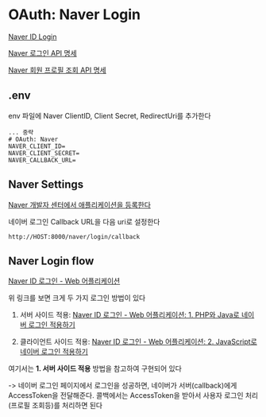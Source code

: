 
# OAuth: Naver Login

[Naver ID Login](https://developers.naver.com/docs/login/overview/overview.md)

[Naver 로그인 API 명세](https://developers.naver.com/docs/login/api/api.md)

[Naver 회원 프로필 조회 API 명세](https://developers.naver.com/docs/login/profile/profile.md)

## .env

env 파일에 Naver ClientID, Client Secret, RedirectUri를 추가한다

```shell
... 중략
# OAuth: Naver
NAVER_CLIENT_ID=
NAVER_CLIENT_SECRET=
NAVER_CALLBACK_URL=
```

## Naver Settings

[Naver 개발자 센터에서 애플리케이션을 등록한다](https://developers.naver.com/apps/#/register?api=nvlogin)

네이버 로그인 Callback URL을 다음 uri로 설정한다

```shell
http://HOST:8000/naver/login/callback
```

## Naver Login flow

[Naver ID 로그인 - Web 어플리케이션](https://developers.naver.com/docs/login/web/web.md)

위 링크를 보면 크게 두 가지 로그인 방법이 있다

1. 서버 사이드 적용: [Naver ID 로그인 - Web 어플리케이션: 1. PHP와 Java로 네이버 로그인 적용하기](https://developers.naver.com/docs/login/web/web.md)

2. 클라이언트 사이드 적용: [Naver ID 로그인 - Web 어플리케이션: 2. JavaScript로 네이버 로그인 적용하기](https://developers.naver.com/docs/login/web/web.md)

여기서는 **1. 서버 사이드 적용** 방법을 참고하여 구현되어 있다

-> 네이버 로그인 페이지에서 로그인을 성공하면, 네이버가 서버(callback)에게 AccessToken을 전달해준다. 콜백에서는 AccessToken을 받아서 사용자 로그인 처리(프로필 조회등)를 처리하면 된다